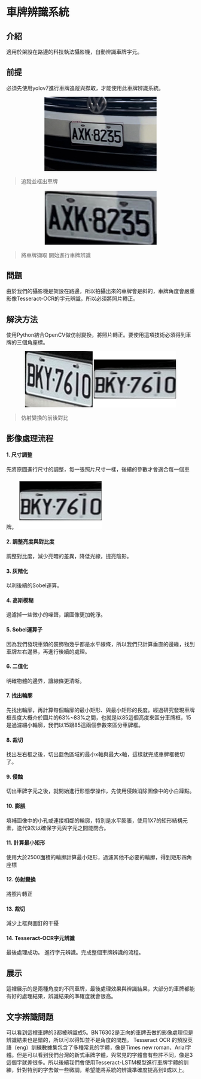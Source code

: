 # 車牌辨識系統
## 介紹
適用於架設在路邊的科技執法攝影機，自動辨識車牌字元。
## 前提
必須先使用yolov7進行車牌追蹤與擷取，才能使用此車牌辨識系統。
<div align=center>
 <img src='yolo-car.png' width='300px'>
</div>


>  追蹤並框出車牌
<div align=center>
 <img src='yolo-plate-cropped.png' width='300px'>
</div>

>將車牌擷取
>開始進行車牌辨識

## 問題
由於我們的攝影機是架設在路邊，所以拍攝出來的車牌會是斜的，車牌角度會嚴重影像Tesseract-OCR的字元辨識，所以必須將照片轉正。
## 解決方法
使用Python結合OpenCV做仿射變換，將照片轉正。要使用這項技術必須得到車牌的三個角座標。


<div class="div1" align=center><img src='before.png' height='150px' ><img src='after.png' height='150px'></div>

 
> 仿射變換的前後對比

## 影像處理流程
#### 1. 尺寸調整
先將原圖進行尺寸的調整，每一張照片尺寸一樣，後續的參數才會適合每一個車牌。
<img src='after.png' height='150px'>
#### 2. 調整亮度與對比度
調整對比度，減少亮暗的差異，降低光線，提亮陰影。
#### 3. 灰階化
以利後續的Sobel運算。
#### 4. 高斯模糊
過濾掉一些微小的噪聲，讓圖像更加乾淨。
#### 5. Sobel運算子
因為我們發現車頭的裝飾物幾乎都是水平線條，所以我們只計算垂直的邊緣，找到車牌左右邊界，再進行後續的處理。
#### 6. 二值化
明確物體的邊界，讓線條更清晰。
#### 7. 找出輪廓
先找出輪廓，再計算每個輪廓的最小矩形、與最小矩形的長度。經過研究發現車牌框長度大概介於圖片的63%~83%之間，也就是以85這個高度來區分車牌框，15是過濾細小輪廓，我們以15跟85這兩個參數來區分車牌框。
#### 8. 裁切
找出左右框之後，切出藍色區域的最小x軸與最大x軸，這樣就完成車牌框裁切了。
#### 9. 侵蝕
切出車牌字元之後，就開始進行形態學操作，先使用侵蝕消除圖像中的小白躁點。
#### 10. 膨脹
填補圖像中的小孔或連接相鄰的輪廓，特別是水平膨脹，使用1X7的矩形結構元素，迭代9次以確保字元與字元之間能閉合。
#### 11. 計算最小矩形
使用大於2500面積的輪廓計算最小矩形，過濾其他不必要的輪廓，得到矩形四角座標
#### 12. 仿射變換
將照片轉正
#### 13. 裁切
減少上框與圖釘的干擾
#### 14. Tesseract-OCR字元辨識
最後處理成功。
進行字元辨識。完成整個車牌辨識的流程。
## 展示
這裡展示的是兩種角度的不同車牌，最後處理效果與辨識結果，大部分的車牌都能有好的處理結果，辨識結果的準確度就會很高。
## 文字辨識問題
可以看到這裡車牌的3都被辨識成5。BNT6302是正向的車牌去做的影像處理但是辨識結果也是錯的，所以可以得知並不是角度的問題。
Tesseract OCR 的預設英語（eng）訓練數據集包含了多種常見的字體，像是Times new roman、Arial字體。但是可以看到我們台灣的新式車牌字體，與常見的字體會有些許不同，像是3這個字就差很多。所以後續我們會使用Tesseract-LSTM模型進行車牌字體的訓練，針對特別的字去做一些微調，希望能將系統的辨識準確度提高到9成以上。

